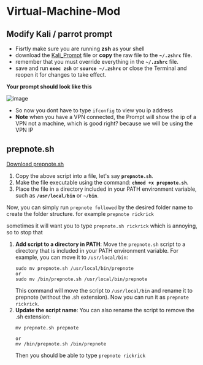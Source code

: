 # Virtual-Machine-Mod

## Modify Kali / parrot prompt
- Fisrtly make sure you are running **zsh** as your shell
- download the [Kali_Prompt](Kali_Prompt) file or **copy** the raw file to the **`~/.zshrc`** file.
- remember that you must override everything in the **`~/.zshrc`** file.
- save and run **`exec zsh`** or **``source ~/.zshrc``** or close the Terminal and reopen it for changes to take effect.
  
**Your prompt should look like this**

![image](https://github.com/AmweCodex/Virtual-Machine-Mod/assets/134791541/8d4157f1-5878-439d-ae6c-b14a25b43504)

- So now you dont have to type `ifconfig` to view you ip address
- **Note** when you have a VPN connected, the Prompt will show the ip of a VPN not a machine, which is good right? because we will be using the VPN IP




## prepnote.sh
[Download prepnote.sh](prepnote.sh)

1. Copy the above script into a file, let's say **`prepnote.sh`**.
2. Make the file executable using the command: **`chmod +x prepnote.sh`**.
3. Place the file in a directory included in your PATH environment variable, such as **`/usr/local/bin`** or **`~/bin`**.

Now, you can simply run `prepnote followed` by the desired folder name to create the folder structure.
for example `prepnote rickrick`

sometimes it will want you to type `prepnote.sh rickrick` which is annoying, so to stop that

1. **Add script to a directory in PATH**: Move the `prepnote.sh` script to a directory that is included in your PATH environment variable. For example, you can move it to `/usr/local/bin`:
   ```
   sudo mv prepnote.sh /usr/local/bin/prepnote
   or
   sudo mv /bin/prepnote.sh /usr/local/bin/prepnote
   ```
   This command will move the script to `/usr/local/bin` and rename it to prepnote (without the .sh extension). Now you can run it as `prepnote rickrick`.
2. **Update the script name**: You can also rename the script to remove the .sh extension:
   ```
   mv prepnote.sh prepnote

   or
   mv /bin/prepnote.sh /bin/prepnote

   ```
   Then you should be able to type  `prepnote rickrick`
   


